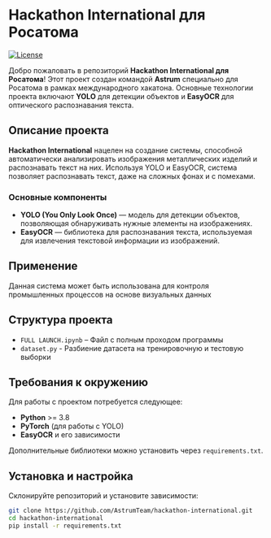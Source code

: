 
# Hackathon International для Росатома

[![License](https://img.shields.io/badge/license-MIT-blue.svg)](https://opensource.org/licenses/MIT)

Добро пожаловать в репозиторий **Hackathon International для Росатома**! Этот проект создан командой **Astrum** специально для Росатома в рамках международного хакатона. Основные технологии проекта включают **YOLO** для детекции объектов и **EasyOCR** для оптического распознавания текста.

## Описание проекта

**Hackathon International**  нацелен на создание системы, способной автоматически анализировать изображения металлических изделий и распознавать текст на них. Используя YOLO и EasyOCR, система позволяет распознавать текст, даже на сложных фонах и с помехами.

### Основные компоненты

- **YOLO (You Only Look Once)** — модель для детекции объектов, позволяющая обнаруживать нужные элементы на изображениях.
- **EasyOCR** — библиотека для распознавания текста, используемая для извлечения текстовой информации из изображений.

## Применение

Данная система может быть использована для контроля промышленных процессов на основе визуальных данных

## Структура проекта

- `FULL LAUNCH.ipynb` – Файл с полным проходом программы
- `dataset.py` - Разбиение датасета на тренировочную и тестовую выборки

## Требования к окружению

Для работы с проектом потребуется следующее:

- **Python** >= 3.8
- **PyTorch** (для работы с YOLO)
- **EasyOCR** и его зависимости

Дополнительные библиотеки можно установить через `requirements.txt`.

## Установка и настройка

Склонируйте репозиторий и установите зависимости:

```bash
git clone https://github.com/AstrumTeam/hackathon-international.git
cd hackathon-international
pip install -r requirements.txt
```
